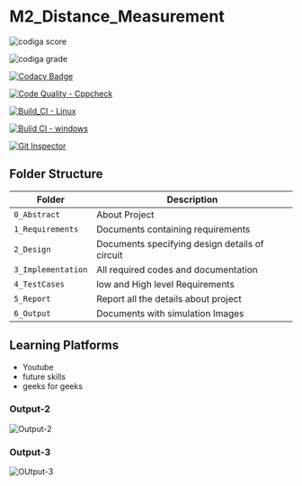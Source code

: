# M2_Distance_Measurement


![codiga score](https://api.codiga.io/project/33046/score/svg)


![codiga grade](https://api.codiga.io/project/33046/status/svg)


[![Codacy Badge](https://app.codacy.com/project/badge/Grade/6a7d365cb737484dad02e732ed02d96a)](https://www.codacy.com/gh/Varshikapasam/M2_Distance_Measurement/dashboard?utm_source=github.com&amp;utm_medium=referral&amp;utm_content=Varshikapasam/M2_Distance_Measurement&amp;utm_campaign=Badge_Grade)



[![Code Quality - Cppcheck](https://github.com/Varshikapasam/M2_Distance_Measurement/actions/workflows/cpp.yml/badge.svg)](https://github.com/Varshikapasam/M2_Distance_Measurement/actions/workflows/cpp.yml)


[![Build_CI - Linux](https://github.com/Varshikapasam/M2_Distance_Measurement/actions/workflows/Linux.yml/badge.svg)](https://github.com/Varshikapasam/M2_Distance_Measurement/actions/workflows/Linux.yml)


[![Bulid CI - windows](https://github.com/Varshikapasam/M2_Distance_Measurement/actions/workflows/Windows.yml/badge.svg)](https://github.com/Varshikapasam/M2_Distance_Measurement/actions/workflows/Windows.yml)

[![Git Inspector](https://github.com/Varshikapasam/M2_Distance_Measurement/actions/workflows/git%20inspector.yml/badge.svg)](https://github.com/Varshikapasam/M2_Distance_Measurement/actions/workflows/git%20inspector.yml)





## Folder Structure
Folder             | Description
-------------------| -----------------------------------------
`0_Abstract`       | About Project
`1_Requirements`   | Documents containing requirements 
`2_Design`         | Documents specifying design details of circuit
`3_Implementation` | All required codes and documentation
`4_TestCases`      | low and High level Requirements
`5_Report`         | Report all the details about project
`6_Output`         | Documents with simulation Images

## Learning Platforms
* Youtube
* future skills
* geeks for geeks




### Output-2

![Output-2](https://user-images.githubusercontent.com/97964755/164712493-7e380a3e-ca12-4527-bc85-dba1f4e99a21.png)


### Output-3

![OUtput-3](https://user-images.githubusercontent.com/97964755/164712565-7be8e024-fa26-40a1-a336-b7df00f3933e.png)
